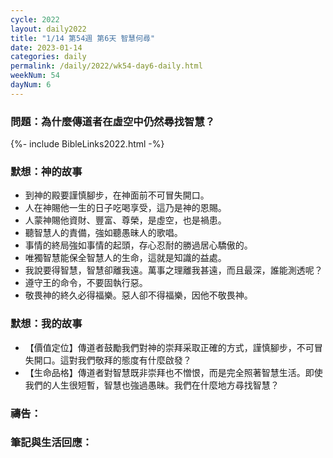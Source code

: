 ```yaml
---
cycle: 2022
layout: daily2022
title: "1/14 第54週 第6天 智慧何尋"
date: 2023-01-14
categories: daily
permalink: /daily/2022/wk54-day6-daily.html
weekNum: 54
dayNum: 6
---
```


### 問題：為什麼傳道者在虛空中仍然尋找智慧？

{%- include BibleLinks2022.html -%}

### 默想：神的故事
+ 到神的殿要謹慎腳步，在神面前不可冒失開口。
+ 人在神賜他一生的日子吃喝享受，這乃是神的恩賜。
+ 人蒙神賜他資財、豐富、尊榮，是虛空，也是禍患。
+ 聽智慧人的責備，強如聽愚昧人的歌唱。
+ 事情的終局強如事情的起頭，存心忍耐的勝過居心驕傲的。
+ 唯獨智慧能保全智慧人的生命，這就是知識的益處。
+ 我說要得智慧，智慧卻離我遠。萬事之理離我甚遠，而且最深，誰能測透呢？
+ 遵守王的命令，不要固執行惡。
+ 敬畏神的終久必得福樂。惡人卻不得福樂，因他不敬畏神。

### 默想：我的故事
+ 【價值定位】傳道者鼓勵我們對神的崇拜采取正確的方式，謹慎腳步，不可冒失開口。這對我們敬拜的態度有什麼啟發？
+ 【生命品格】傳道者對智慧既非崇拜也不憎恨，而是完全照著智慧生活。即使我們的人生很短暫，智慧也強過愚昧。我們在什麼地方尋找智慧？

### 禱告：

### 筆記與生活回應：
